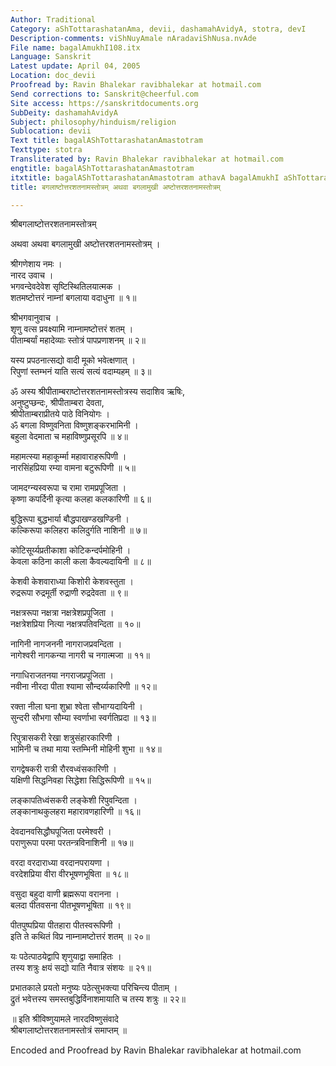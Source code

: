 ```yaml
---
Author: Traditional
Category: aShTottarashatanAma, devii, dashamahAvidyA, stotra, devI
Description-comments: viShNuyAmale nAradaviShNusa.nvAde
File name: bagalAmukhI108.itx
Language: Sanskrit
Latest update: April 04, 2005
Location: doc_devii
Proofread by: Ravin Bhalekar ravibhalekar at hotmail.com
Send corrections to: Sanskrit@cheerful.com
Site access: https://sanskritdocuments.org
SubDeity: dashamahAvidyA
Subject: philosophy/hinduism/religion
Sublocation: devii
Text title: bagalAShTottarashatanAmastotram
Texttype: stotra
Transliterated by: Ravin Bhalekar ravibhalekar at hotmail.com
engtitle: bagalAShTottarashatanAmastotram
itxtitle: bagalAShTottarashatanAmastotram athavA bagalAmukhI aShTottarashatanAmastotram
title: बगलाष्टोत्तरशतनामस्तोत्रम् अथवा बगलामुखी अष्टोत्तरशतनामस्तोत्रम्

---
```

  
 श्रीबगलाष्टोत्तरशतनामस्तोत्रम्   
  
अथवा अथवा बगलामुखी अष्टोत्तरशतनामस्तोत्रम् ।  
  
श्रीगणेशाय नमः ।  
नारद उवाच ।  
भगवन्देवदेवेश सृष्टिस्थितिलयात्मक ।  
शतमष्टोत्तरं नाम्नां बगलाया वदाधुना ॥ १॥  
  
श्रीभगवानुवाच ।  
शृणु वत्स प्रवक्ष्यामि नाम्नामष्टोत्तरं शतम् ।  
पीताम्बर्यां महादेव्याः स्तोत्रं पापप्रणाशनम् ॥ २॥  
  
यस्य प्रपठनात्सद्यो वादी मूको भवेत्क्षणात् ।  
रिपुणां स्तम्भनं याति सत्यं सत्यं वदाम्यहम् ॥ ३॥  
  
ॐ अस्य श्रीपीताम्बराष्टोत्तरशतनामस्तोत्रस्य सदाशिव ऋषिः,  
अनुष्टुप्छन्दः, श्रीपीताम्बरा देवता,  
श्रीपीताम्बराप्रीतये पाठे विनियोगः ।  
ॐ बगला विष्णुवनिता विष्णुशङ्करभामिनी ।  
बहुला वेदमाता च महाविष्णुप्रसूरपि ॥ ४॥  
  
महामत्स्या महाकूर्म्मा महावाराहरूपिणी ।  
नारसिंहप्रिया रम्या वामना बटुरूपिणी ॥ ५॥  
  
जामदग्न्यस्वरूपा च रामा रामप्रपूजिता ।  
कृष्णा कपर्दिनी कृत्या कलहा कलकारिणी ॥ ६॥  
  
बुद्धिरूपा बुद्धभार्या बौद्धपाखण्डखण्डिनी ।  
कल्किरूपा कलिहरा कलिदुर्गति नाशिनी ॥ ७॥  
  
कोटिसूर्य्यप्रतीकाशा कोटिकन्दर्पमोहिनी ।  
केवला कठिना काली कला कैवल्यदायिनी ॥ ८॥  
  
केशवी केशवाराध्या किशोरी केशवस्तुता ।  
रुद्ररूपा रुद्रमूर्ती रुद्राणी रुद्रदेवता ॥ ९॥  
  
नक्षत्ररूपा नक्षत्रा नक्षत्रेशप्रपूजिता ।  
नक्षत्रेशप्रिया नित्या नक्षत्रपतिवन्दिता ॥ १०॥  
  
नागिनी नागजननी नागराजप्रवन्दिता ।  
नागेश्वरी नागकन्या नागरी च नगात्मजा ॥ ११॥  
  
नगाधिराजतनया नगराजप्रपूजिता ।  
नवीना नीरदा पीता श्यामा सौन्दर्य्यकारिणी ॥ १२॥  
  
रक्ता नीला घना शुभ्रा श्वेता सौभाग्यदायिनी ।  
सुन्दरी सौभगा सौम्या स्वर्णाभा स्वर्गतिप्रदा ॥ १३॥  
  
रिपुत्रासकरी रेखा शत्रुसंहारकारिणी ।  
भामिनी च तथा माया स्तम्भिनी मोहिनी शुभा ॥ १४॥  
  
रागद्वेषकरी रात्री रौरवध्वंसकारिणी ।  
यक्षिणी सिद्धनिवहा सिद्धेशा सिद्धिरूपिणी ॥ १५॥  
  
लङ्कापतिध्वंसकरी लङ्केशी रिपुवन्दिता ।  
लङ्कानाथकुलहरा महारावणहारिणी ॥ १६॥  
  
देवदानवसिद्धौघपूजिता परमेश्वरी ।  
पराणुरूपा परमा परतन्त्रविनाशिनी ॥ १७॥  
  
वरदा वरदाराध्या वरदानपरायणा ।  
वरदेशप्रिया वीरा वीरभूषणभूषिता ॥ १८॥  
  
वसुदा बहुदा वाणी ब्रह्मरूपा वरानना ।  
बलदा पीतवसना पीतभूषणभूषिता ॥ १९॥  
  
पीतपुष्पप्रिया पीतहारा पीतस्वरूपिणी ।  
इति ते कथितं विप्र नाम्नामष्टोत्तरं शतम् ॥ २०॥  
  
यः पठेत्पाठयेद्वापि शृणुयाद्वा समाहितः ।  
तस्य शत्रुः क्षयं सद्यो याति नैवात्र संशयः ॥ २१॥  
  
प्रभातकाले प्रयतो मनुष्यः पठेत्सुभक्त्या परिचिन्त्य पीताम् ।  
द्रुतं भवेत्तस्य समस्तबुद्धिर्विनाशमायाति च तस्य शत्रुः ॥ २२॥  
  
॥ इति श्रीविष्णुयामले नारदविष्णुसंवादे  
श्रीबगलाष्टोत्तरशतनामस्तोत्रं समाप्तम् ॥  
  
  
Encoded and Proofread by Ravin Bhalekar ravibhalekar at hotmail.com  
  
